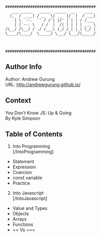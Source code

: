 ```
########################################
   ___ _____   _____  _____  __    ____
  |_  /  ___| / __  \|  _  |/  |  / ___|
    | \ `--.  `' / /'| |/' |`| | / /___
    | |`--. \   / /  |  /| | | | | ___ \
/\__/ /\__/ / ./ /___\ |_/ /_| |_| \_/ |
\____/\____/  \_____/ \___/ \___/\_____/



########################################
```

Author Info
-----------
Author: Andrew Gurung <br>
URL: http://andrewgurung.github.io/

Context
-------
You Don't Know JS: Up & Going <br>
By Kyle Simpson

Table of Contents
-----------------
1. Into Programming <br>
  [/IntoProgramming]
  - Statement
  - Expression
  - Coercion
  - const variable
  - Practice

2. Into Javascript <br>
  [/IntoJavascript]
  - Value and Types
  - Objects
  - Arrays
  - Functions
  - == Vs ===
